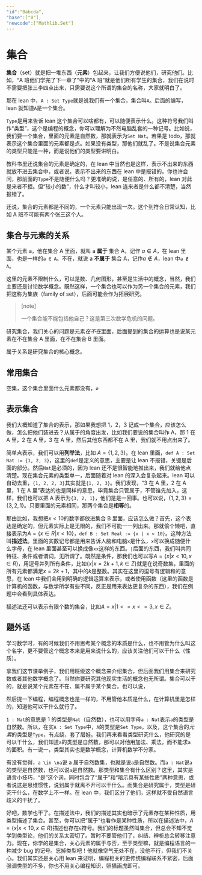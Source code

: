 ```yaml
---
"id":"0abcda",
"base":["0"],
"newcode":["Mathlib.Set"]
---
```


# 集合

**集合**（set）就是把一堆东西（**元素**）包起来，让我们方便说他们，研究他们。比如，“A 班他们学完了下一章了”中的“A 班”就是他们所有学生的集合，我们在说时不需要把张三李四点出来，只需要说这个所谓的集合的名称，大家就明白了。

那在 lean 中，`A : Set Type`就是说我们有一个集合，集合叫`A`。后面的编写，lean 就知道`A`是一个集合。

`Type`是用来告诉 lean 这个集合可以啥都有，可以随便表示什么。这种符号我们叫作“类型”，这个是编程的概念，你可以理解为不然电脑乱套的一种记号。比如说，我们要一个集合，里面的元素是自然数，那就表示为`Set Nat`。若果是 todo，那就表示这个集合里面的元素都是点。如果没有类型，那他们就乱了。不是说集合元素的类型只能是一种，而是说他们的类型要讲明白。

教科书里还说集合的元素是确定的，在 lean 中当然也是这样，表示不出来的东西就放不进去集合中，或者说，表示不出来的东西在 lean 中是报错的。你也许会问，那前面的`Type`不是随便什么吗？更准确的说，是任意的、所有的，lean 对此是来者不拒。但“较小的数”，什么才叫较小，lean 连来者是什么都不清楚，当然报错了。

还说，集合的元素都是不同的，一个元素只能出现一次。这个到符合日常认知，比如 A 班不可能有两个张三这个人。

## 集合与元素的关系

某个元素 a，他在集合 A 里面，就叫 a **属于** 集合 A，记作 $a \in A$，在 lean 里面，也是一样的`a ∈ A`。不在，就说 a **不属于** 集合 A，记作$a \notin A$，lean 中`a ∉ A`。

这里的元素不限制什么，可以是数、几何图形，甚至是生活中的概念，当然，我们主要还是讨论数学概念。既然这样，一个集合也可以作为另一个集合的元素，我们把这称为集族（family of set），后面可能会作为拓展研究。

> [note]
> 
> 一个集合能不能包括他自己？这是第三次数学危机的问题。

研究集合，我们关心的问题是元素*在不在*里面，后面提到的集合的运算也是说某元素在不在集合 A 里面，在不在集合 B 里面。

属于关系是研究集合的核心概念。

## 常用集合

<!--todo-->

空集，这个集合里面什么元素都没有，`∅`

## 表示集合

我们大概知道了集合的表示，那如果我想把 1，2，3 记成一个集合，应该怎么做，怎么把他们装进去？从属于的角度出发，比如我们要说的集合叫作 A，那 1 在 A 里，2 在 A 里，3 在 A 里，然后其他东西都不在 A 里，我们就不用点出来了。

简单点表示，我们可以用**列举法**，比如 $A=\{1,2,3\}$。在 lean 里面，`def A : Set Nat := {1, 2, 3}`，这里的`def`是定义的意思，主要是让 lean 不报错，关键是后面的部分。然后`Nat`是必须的，因为 lean 还不是很智能地推出来，我们就给他点清楚。现在集合元素的类型单一，后面随着对 lean 的深入会复杂起来。lean 可以自动去重，`{1, 2, 2, 3}`其实就是`{1, 2, 3}`。我们发现，“3 在 A 里，2 在 A 里，1 在 A 里”表达的也是同样的意思，毕竟集合只管属于，不管谁先加入，这样，我们也可以把 A 表示为`{3, 2, 1}`，他们是是一回事。也可以说，$\{1,2,3\}=\{3,2,1\}$。只要里面的元素相同，那两个集合是**相等**的。

那由比如，我想把$x<10$的数字都放进集合 B 里面，应该怎么做？首先，这个表达是确定的，但元素实际上是无限的，我们不可能一一列出来。那就偷个懒吧，直接表示为$A=\{x\in R|x<10\}$，`def B : Set Real := {x | x < 10}`。这种方法叫**描述法**。里面的实数记号都是用来告诉人脑和电脑`x`是什么，`x`可以换成随便什么字母，在 lean 里面甚至可以换成像`xx`这样的东西。`|`后面的东西，我们叫共同特征、条件或者谓词，无所谓了。既然是条件，那我们也可以写$A=\{x|x<10,x\in R\}$，用逗号并列所有条件，比如$\{x|x=2k+1,k\in Z\}$就是在说奇数集，里面的所有元素都满足$x=2k+1$，其中的$k$是整数。其实在这里的逗号有逻辑和的意思，在 lean 中我们会用到明确的逻辑运算来表示，或者使用函数（这里的函数是计算机的函数，与数学所学有些不同，反正是用来表达更复杂的东西），我们在例题中会看到具体表达。

描述法还可以表示有限个数的集合，比如$A={x|1<=x<=3,x\in Z}$。

## 题外话

学习数学时，有的时候我们不用思考某个概念的本质是什么，也不用管为什么叫这个名字，更不要管这个概念本来是用来说什么的，应该关注他们可以干什么（性质）。

拿我们这节课举例子，我们用班级这个概念来介绍集合，但后面我们用集合来研究数或者其他数学概念了。当然你要研究其他现实生活的概念也无所谓。集合可以干的，就是说某个元素在不在、属不属于某个集合。也可以说，

然后提一下编程，编程概念也是一样的，不用管他本质是什么，在计算机里是怎样的，知道他可以干什么就行了。

`1 : Nat`的意思是 1 的类型是`Nat`（自然数），也可以用字母`a : Nat`表示`a`的类型是自然数。所以，在实`A : Set Type`中，`A`的类型是`Set Type`，以及，这个集合的*元素*的类型是`Type`，有点绕，套了层娃。我们再来看看类型研究什么，他研究的是可以干什么，我们知道`a`的类型是自然数，那可以对他用加法、乘法，而不能求`a`的面积。有一说一，类型其实也是数学概念，计算机数学不分家。

有没有觉得，`a \in \na`说 a 属于自然数集，也就是说`a`是自然数。而`a : Nat`说`a`的类型是自然数，也可以说`a`是自然数。那类型和集合有什么区别？这里，其实是语言小技巧，“是”这个词，同时包含了“属于”和“暗示具有某些性质”两种意思，或者说这是思维惯性，说到属于就离不开可以干什么。而集合是研究属于，类型是研究干什么，在数学上不一样。在 lean 中，我们区分了他们，这样就不受自然语言歧义的干扰了。

好吧，数学也干了。在描述法中，我们的描述其实也暗示了元素存在某种性质，用类型描述了集合。甚至，你可以把“属于”也看作是某种性质，所以在描述法中，$A=\{x|x<10,x\in R\}$描述也存在`∈`符号。我们的标题虽然叫集合，但总会不知不觉学到类型论，他们的关系太密切了。暂时不要管他们了，纠结、辨析总会转移注意力。现在，你学的是集合，关心元素的属于与否，至于类型嘛，就是编程语言的一种减少 bug 的记号。忘掉类型吧！他就像空气无处不在，没他不行，但我们不关心。我们其实还是关心用 lean 来证明，编程相关的更传统编程联系不紧密，后面强调类型的不多，你也不用关心编程知识，照猫画虎即可。
